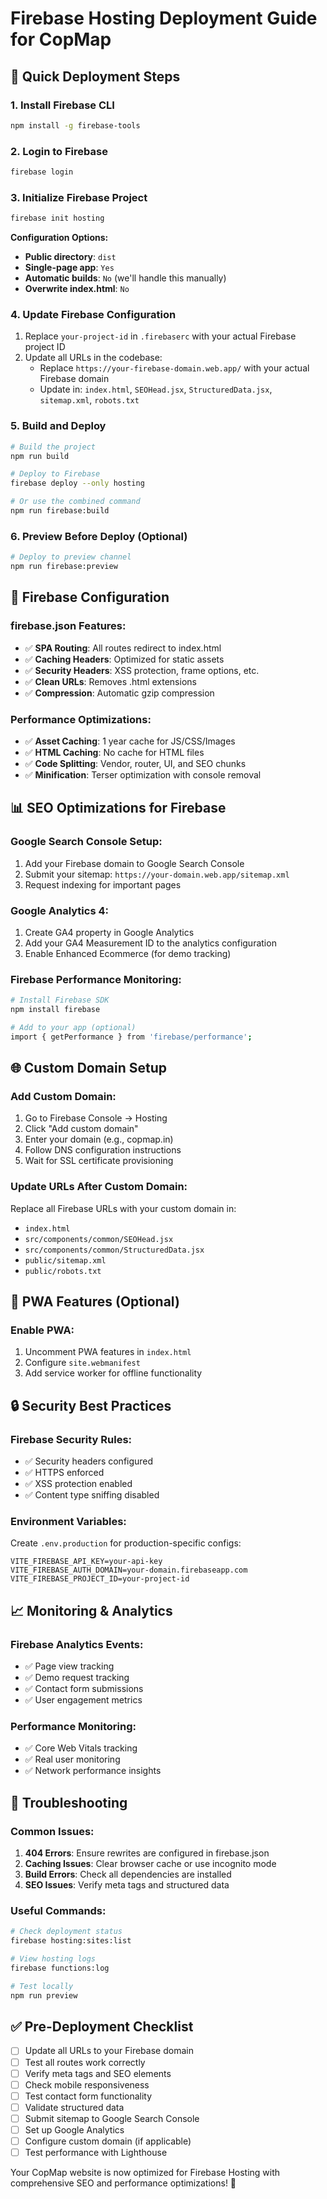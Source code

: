 # Firebase Hosting Deployment Guide for CopMap

## 🚀 Quick Deployment Steps

### 1. **Install Firebase CLI**
```bash
npm install -g firebase-tools
```

### 2. **Login to Firebase**
```bash
firebase login
```

### 3. **Initialize Firebase Project**
```bash
firebase init hosting
```

**Configuration Options:**
- **Public directory**: `dist`
- **Single-page app**: `Yes`
- **Automatic builds**: `No` (we'll handle this manually)
- **Overwrite index.html**: `No`

### 4. **Update Firebase Configuration**
1. Replace `your-project-id` in `.firebaserc` with your actual Firebase project ID
2. Update all URLs in the codebase:
   - Replace `https://your-firebase-domain.web.app/` with your actual Firebase domain
   - Update in: `index.html`, `SEOHead.jsx`, `StructuredData.jsx`, `sitemap.xml`, `robots.txt`

### 5. **Build and Deploy**
```bash
# Build the project
npm run build

# Deploy to Firebase
firebase deploy --only hosting

# Or use the combined command
npm run firebase:build
```

### 6. **Preview Before Deploy (Optional)**
```bash
# Deploy to preview channel
npm run firebase:preview
```

## 🔧 Firebase Configuration

### **firebase.json Features:**
- ✅ **SPA Routing**: All routes redirect to index.html
- ✅ **Caching Headers**: Optimized for static assets
- ✅ **Security Headers**: XSS protection, frame options, etc.
- ✅ **Clean URLs**: Removes .html extensions
- ✅ **Compression**: Automatic gzip compression

### **Performance Optimizations:**
- ✅ **Asset Caching**: 1 year cache for JS/CSS/Images
- ✅ **HTML Caching**: No cache for HTML files
- ✅ **Code Splitting**: Vendor, router, UI, and SEO chunks
- ✅ **Minification**: Terser optimization with console removal

## 📊 SEO Optimizations for Firebase

### **Google Search Console Setup:**
1. Add your Firebase domain to Google Search Console
2. Submit your sitemap: `https://your-domain.web.app/sitemap.xml`
3. Request indexing for important pages

### **Google Analytics 4:**
1. Create GA4 property in Google Analytics
2. Add your GA4 Measurement ID to the analytics configuration
3. Enable Enhanced Ecommerce (for demo tracking)

### **Firebase Performance Monitoring:**
```bash
# Install Firebase SDK
npm install firebase

# Add to your app (optional)
import { getPerformance } from 'firebase/performance';
```

## 🌐 Custom Domain Setup

### **Add Custom Domain:**
1. Go to Firebase Console → Hosting
2. Click "Add custom domain"
3. Enter your domain (e.g., copmap.in)
4. Follow DNS configuration instructions
5. Wait for SSL certificate provisioning

### **Update URLs After Custom Domain:**
Replace all Firebase URLs with your custom domain in:
- `index.html`
- `src/components/common/SEOHead.jsx`
- `src/components/common/StructuredData.jsx`
- `public/sitemap.xml`
- `public/robots.txt`

## 📱 PWA Features (Optional)

### **Enable PWA:**
1. Uncomment PWA features in `index.html`
2. Configure `site.webmanifest`
3. Add service worker for offline functionality

## 🔒 Security Best Practices

### **Firebase Security Rules:**
- ✅ Security headers configured
- ✅ HTTPS enforced
- ✅ XSS protection enabled
- ✅ Content type sniffing disabled

### **Environment Variables:**
Create `.env.production` for production-specific configs:
```env
VITE_FIREBASE_API_KEY=your-api-key
VITE_FIREBASE_AUTH_DOMAIN=your-domain.firebaseapp.com
VITE_FIREBASE_PROJECT_ID=your-project-id
```

## 📈 Monitoring & Analytics

### **Firebase Analytics Events:**
- ✅ Page view tracking
- ✅ Demo request tracking
- ✅ Contact form submissions
- ✅ User engagement metrics

### **Performance Monitoring:**
- ✅ Core Web Vitals tracking
- ✅ Real user monitoring
- ✅ Network performance insights

## 🚨 Troubleshooting

### **Common Issues:**
1. **404 Errors**: Ensure rewrites are configured in firebase.json
2. **Caching Issues**: Clear browser cache or use incognito mode
3. **Build Errors**: Check all dependencies are installed
4. **SEO Issues**: Verify meta tags and structured data

### **Useful Commands:**
```bash
# Check deployment status
firebase hosting:sites:list

# View hosting logs
firebase functions:log

# Test locally
npm run preview
```

## ✅ Pre-Deployment Checklist

- [ ] Update all URLs to your Firebase domain
- [ ] Test all routes work correctly
- [ ] Verify meta tags and SEO elements
- [ ] Check mobile responsiveness
- [ ] Test contact form functionality
- [ ] Validate structured data
- [ ] Submit sitemap to Google Search Console
- [ ] Set up Google Analytics
- [ ] Configure custom domain (if applicable)
- [ ] Test performance with Lighthouse

Your CopMap website is now optimized for Firebase Hosting with comprehensive SEO and performance optimizations! 🎉